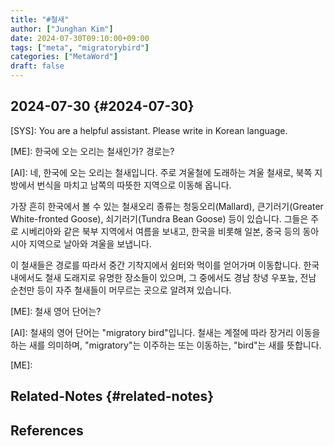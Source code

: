 ```yaml
---
title: "#철새"
author: ["Junghan Kim"]
date: 2024-07-30T09:10:00+09:00
tags: ["meta", "migratorybird"]
categories: ["MetaWord"]
draft: false
---
```


## 2024-07-30 {#2024-07-30}

<div class="ai">

[SYS]: You are a helpful assistant. Please write in Korean language.

[ME]: 한국에 오는 오리는 철새인가? 경로는?

[AI]: 네, 한국에 오는 오리는 철새입니다. 주로 겨울철에 도래하는 겨울 철새로, 북쪽 지방에서 번식을 마치고 남쪽의 따뜻한 지역으로 이동해 옵니다.

가장 흔히 한국에서 볼 수 있는 철새오리 종류는 청둥오리(Mallard), 큰기러기(Greater White-fronted Goose), 쇠기러기(Tundra Bean Goose) 등이 있습니다. 그들은 주로 시베리아와 같은 북부 지역에서 여름을 보내고, 한국을 비롯해 일본, 중국 등의 동아시아 지역으로 날아와 겨울을 보냅니다.

이 철새들은 경로를 따라서 중간 기착지에서 쉼터와 먹이를 얻어가며 이동합니다. 한국 내에서도 철새 도래지로 유명한 장소들이 있으며, 그 중에서도 경남 창녕 우포늪, 전남 순천만 등이 자주 철새들이 머무르는 곳으로 알려져 있습니다.

[ME]: 철새 영어 단어는?

[AI]: 철새의 영어 단어는 "migratory bird"입니다. 철새는 계절에 따라 장거리 이동을 하는 새를 의미하며, "migratory"는 이주하는 또는 이동하는, "bird"는 새를 뜻합니다.

[ME]:

</div>


## Related-Notes {#related-notes}

## References

<style>.csl-entry{text-indent: -1.5em; margin-left: 1.5em;}</style><div class="csl-bib-body">
</div>
